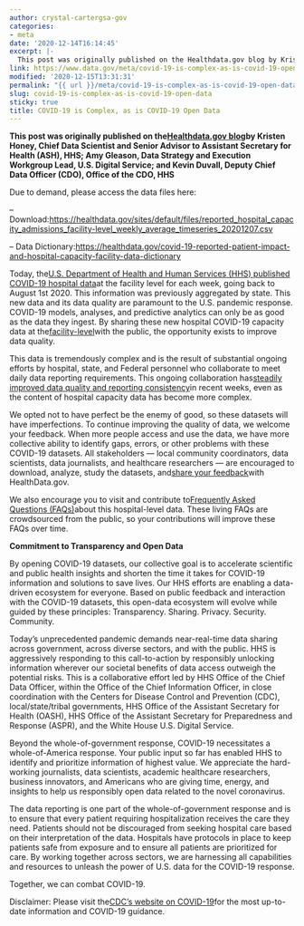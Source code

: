 ```yaml
---
author: crystal-cartergsa-gov
categories:
- meta
date: '2020-12-14T16:14:45'
excerpt: |-
  This post was originally published on the Healthdata.gov blog by Kristen Honey, Chief Data Scientist and Senior Advisor to Assistant Secretary for  Health (ASH), HHS; Amy Gleason, Data Strategy and Execution Workgroup Lead, U.S. Digital Service; and Kevin Duvall, Deputy Chief Data…
link: https://www.data.gov/meta/covid-19-is-complex-as-is-covid-19-open-data/
modified: '2020-12-15T13:31:31'
permalink: "{{ url }}/meta/covid-19-is-complex-as-is-covid-19-open-data/"
slug: covid-19-is-complex-as-is-covid-19-open-data
sticky: true
title: COVID-19 is Complex, as is COVID-19 Open Data
---
```


**This post was originally published on the[Healthdata.gov blog](https://healthdata.gov/hhs-publishes-covid-19-hospital-facility-level-data)by Kristen Honey, Chief Data Scientist and Senior Advisor to Assistant Secretary for Health (ASH), HHS; Amy Gleason, Data Strategy and Execution Workgroup Lead, U.S. Digital Service; and Kevin Duvall, Deputy Chief Data Officer (CDO), Office of the CDO, HHS**

Due to demand, please access the data files here:

– Download:<https://healthdata.gov/sites/default/files/reported_hospital_capacity_admissions_facility-level_weekly_average_timeseries_20201207.csv>

– Data Dictionary:<https://healthdata.gov/covid-19-reported-patient-impact-and-hospital-capacity-facility-data-dictionary>

Today, the[U.S. Department of Health and Human Services (HHS) published COVID-19 hospital data](https://www.hhs.gov/about/news/2020/12/07/hhs-publishes-covid-19-hospital-facility-level-data.html)at the facility level for each week, going back to August 1st 2020. This information was previously aggregated by state. This new data and its data quality are paramount to the U.S. pandemic response. COVID-19 models, analyses, and predictive analytics can only be as good as the data they ingest. By sharing these new hospital COVID-19 capacity data at the[facility-level](https://healthdata.gov/dataset/covid-19-reported-patient-impact-and-hospital-capacity-facility)with the public, the opportunity exists to improve data quality.

This data is tremendously complex and is the result of substantial ongoing efforts by hospital, state, and Federal personnel who collaborate to meet daily data reporting requirements. This ongoing collaboration has[steadily improved data quality and reporting consistency](https://healthdata.gov/covid-19-hospital-reporting-hospital-reporting-trend-dashboard)in recent weeks, even as the content of hospital capacity data has become more complex.

We opted not to have perfect be the enemy of good, so these datasets will have imperfections. To continue improving the quality of data, we welcome your feedback. When more people access and use the data, we have more collective ability to identify gaps, errors, or other problems with these COVID-19 datasets. All stakeholders — local community coordinators, data scientists, data journalists, and healthcare researchers — are encouraged to download, analyze, study the datasets, and[share your feedback](mailto:HealthData@hhs.gov?subject=COVID-19%20Open%20Data%20-%20feedback)with HealthData.gov.

We also encourage you to visit and contribute to[Frequently Asked Questions (FAQs)](https://github.com/CareSet/COVID_Hospital_PUF)about this hospital-level data. These living FAQs are crowdsourced from the public, so your contributions will improve these FAQs over time.

**Commitment to Transparency and Open Data**

By opening COVID-19 datasets, our collective goal is to accelerate scientific and public health insights and shorten the time it takes for COVID-19 information and solutions to save lives. Our HHS efforts are enabling a data-driven ecosystem for everyone. Based on public feedback and interaction with the COVID-19 datasets, this open-data ecosystem will evolve while guided by these principles: Transparency. Sharing. Privacy. Security. Community.

Today’s unprecedented pandemic demands near-real-time data sharing across government, across diverse sectors, and with the public. HHS is aggressively responding to this call-to-action by responsibly unlocking information wherever our societal benefits of data access outweigh the potential risks. This is a collaborative effort led by HHS Office of the Chief Data Officer, within the Office of the Chief Information Officer, in close coordination with the Centers for Disease Control and Prevention (CDC), local/state/tribal governments, HHS Office of the Assistant Secretary for Health (OASH), HHS Office of the Assistant Secretary for Preparedness and Response (ASPR), and the White House U.S. Digital Service.

Beyond the whole-of-government response, COVID-19 necessitates a whole-of-America response. Your public input so far has enabled HHS to identify and prioritize information of highest value. We appreciate the hard-working journalists, data scientists, academic healthcare researchers, business innovators, and Americans who are giving time, energy, and insights to help us responsibly open data related to the novel coronavirus.

The data reporting is one part of the whole-of-government response and is to ensure that every patient requiring hospitalization receives the care they need. Patients should not be discouraged from seeking hospital care based on their interpretation of the data. Hospitals have protocols in place to keep patients safe from exposure and to ensure all patients are prioritized for care. By working together across sectors, we are harnessing all capabilities and resources to unleash the power of U.S. data for the COVID-19 response.

Together, we can combat COVID-19.

Disclaimer: Please visit the[CDC’s website on COVID-19](https://www.cdc.gov/coronavirus/2019-ncov/index.html)for the most up-to-date information and COVID-19 guidance.
